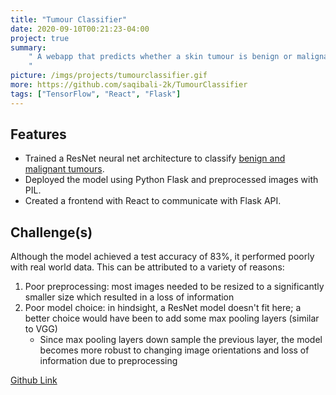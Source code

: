```yaml
---
title: "Tumour Classifier"
date: 2020-09-10T00:21:23-04:00
project: true
summary:
    " A webapp that predicts whether a skin tumour is benign or malignant from an image.
    "
picture: /imgs/projects/tumourclassifier.gif
more: https://github.com/saqibali-2k/TumourClassifier
tags: ["TensorFlow", "React", "Flask"]
---
```


## Features
- Trained a ResNet neural net architecture to classify [benign and malignant tumours](https://www.kaggle.com/datasets/fanconic/skin-cancer-malignant-vs-benign).
- Deployed the model using Python Flask and preprocessed images with PIL.
- Created a frontend with React to communicate with Flask API.

## Challenge(s)
Although the model achieved a test accuracy of 83%, it performed poorly with real world data. This can be attributed to a variety of reasons:
1. Poor preprocessing: most images needed to be resized to a significantly smaller size which resulted in a loss of information
2. Poor model choice: in hindsight, a ResNet model doesn't fit here; a better choice would have been to add some max pooling layers (similar to VGG)
    - Since max pooling layers down sample the previous layer, the model becomes more robust to changing image orientations and loss of information due to preprocessing

[Github Link](https://github.com/saqibali-2k/TumourClassifier)

